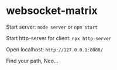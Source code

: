 # websocket-matrix

Start server:
`node server` or `npm start`

Start http-server for client:
`npx http-server`

Open localhost: 
`http://127.0.0.1:8080/`

Find your path, Neo...